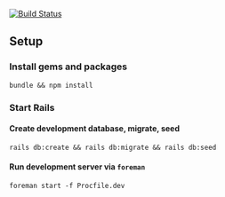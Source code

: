 [![Build Status](https://travis-ci.org/callielynne3/real-estate-tinder.svg?branch=master)](https://travis-ci.org/callielynne3/real-estate-tinder)

## Setup

### Install gems and packages
```
bundle && npm install
```

### Start Rails

#### Create development database, migrate, seed
```
rails db:create && rails db:migrate && rails db:seed
```

#### Run development server via `foreman`
```
foreman start -f Procfile.dev
```
